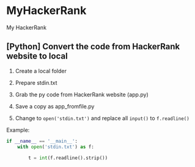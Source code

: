 # MyHackerRank

My HackerRank

## [Python] Convert the code from HackerRank website to local

1. Create a local folder

2. Prepare stdin.txt

3. Grab the py code from HackerRank website (app.py)

4. Save a copy as app_fromfile.py

5. Change to `open('stdin.txt')` and replace all `input()` to `f.readline()`

Example:

```python
if __name__ == '__main__':
    with open('stdin.txt') as f:

        t = int(f.readline().strip())
```
